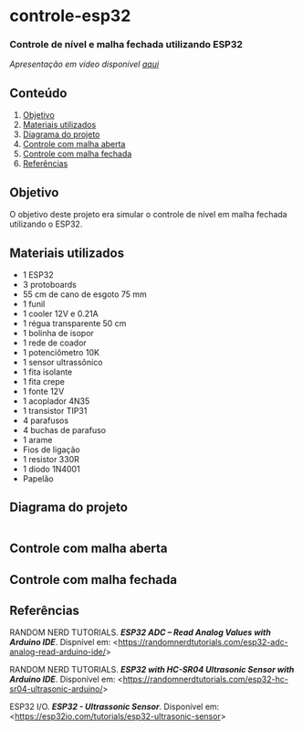 # controle-esp32

### Controle de nível e malha fechada utilizando ESP32
*Apresentação em vídeo disponível [aqui](https://youtu.be/C1YepbcfvZM)*

## Conteúdo

1. [Objetivo](https://github.com/nairamouras/controle-esp32/blob/main/README.md#objetivo)
2. [Materiais utilizados](https://github.com/nairamouras/controle-esp32/blob/main/README.md#materiais-utilizados)
3. [Diagrama do projeto](https://github.com/nairamouras/controle-esp32/blob/main/README.md#diagrama-do-projeto)
4. [Controle com malha aberta](https://github.com/nairamouras/controle-esp32/blob/main/README.md#controle-com-malha-aberta)
5. [Controle com malha fechada](https://github.com/nairamouras/controle-esp32/blob/main/README.md#controle-com-malha-fechada)
6. [Referências](https://github.com/nairamouras/controle-esp32/blob/main/README.md#refer%C3%AAncias)

## Objetivo

O objetivo deste projeto era simular o controle de nível em malha fechada utilizando o ESP32.

## Materiais utilizados

- 1 ESP32
- 3 protoboards
- 55 cm de cano de esgoto 75 mm
- 1 funil
- 1 cooler 12V e 0.21A
- 1 régua transparente 50 cm
- 1 bolinha de isopor
- 1 rede de coador
- 1 potenciômetro 10K
- 1 sensor ultrassônico
- 1 fita isolante
- 1 fita crepe
- 1 fonte 12V
- 1 acoplador 4N35
- 1 transistor TIP31
- 4 parafusos
- 4 buchas de parafuso
- 1 arame
- Fios de ligação
- 1 resistor 330R
- 1 diodo 1N4001
- Papelão

## Diagrama do projeto

![]()

## Controle com malha aberta

## Controle com malha fechada

## Referências

RANDOM NERD TUTORIALS. ***ESP32 ADC – Read Analog Values with Arduino IDE***. Dispnível em: <<https://randomnerdtutorials.com/esp32-adc-analog-read-arduino-ide/>>

RANDOM NERD TUTORIALS. ***ESP32 with HC-SR04 Ultrasonic Sensor with Arduino IDE***. Disponível em: <<https://randomnerdtutorials.com/esp32-hc-sr04-ultrasonic-arduino/>>

ESP32 I/O. ***ESP32 - Ultrassonic Sensor***. Disponível em: <<https://esp32io.com/tutorials/esp32-ultrasonic-sensor>>
